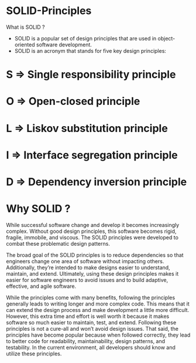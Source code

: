 # SOLID-Principles

What is SOLID ?

- SOLID is a popular set of design principles that are used in object-oriented software development.
- SOLID is an acronym that stands for five key design principles:

# S => Single responsibility principle

# O => Open-closed principle

# L => Liskov substitution principle

# I => Interface segregation principle

# D => Dependency inversion principle

# Why SOLID ?

While successful software change and develop it becomes increasingly complex.
Without good design principles, this software becomes rigid, fragile, immobile, and viscous.
The SOLID principles were developed to combat these problematic design patterns.

The broad goal of the SOLID principles is to reduce dependencies so that engineers change one area of software without impacting others.
Additionally, they’re intended to make designs easier to understand, maintain, and extend.
Ultimately, using these design principles makes it easier for software engineers to avoid issues and to build adaptive, effective, and agile software.

While the principles come with many benefits, following the principles generally leads to writing longer and more complex code.
This means that it can extend the design process and make development a little more difficult.
However, this extra time and effort is well worth it because it makes software so much easier to maintain, test, and extend.
Following these principles is not a cure-all and won’t avoid design issues.
That said, the principles have become popular because when followed correctly, they lead to better code for readability, maintainability, design patterns, and testability.
In the current environment, all developers should know and utilize these principles.
